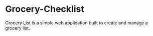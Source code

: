 # Grocery-Checklist
Grocery List is a simple web application built to create and manage a grocery list.
